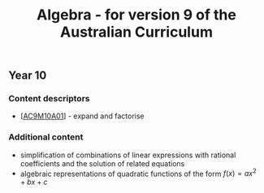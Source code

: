 ﻿---
tags: mathematics, v9ozCurriculum
title: Algebra - for version 9 of the Australian Curriculum
---
## Year 10

### Content descriptors

- [[AC9M10A01]] - expand and factorise

### Additional content

- simplification of combinations of linear expressions with rational coefficients and the solution of related equations
- algebraic representations of quadratic functions of the form $f(x) = a x^2 + b x + c$


[//begin]: # "Autogenerated link references for markdown compatibility"
[AC9M10A01]: v9/Mathematics/AC9M10A01 "AC9M10A01"
[//end]: # "Autogenerated link references"